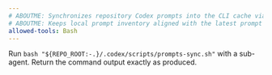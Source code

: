```yaml
---
# ABOUTME: Synchronizes repository Codex prompts into the CLI cache via prompts-sync.sh.
# ABOUTME: Keeps local prompt inventory aligned with the latest prompt definitions.
allowed-tools: Bash
---
```


Run `bash "${REPO_ROOT:-.}/.codex/scripts/prompts-sync.sh"` with a sub-agent. Return the command output exactly as produced.
